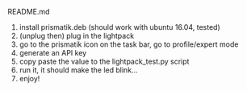 README.md

1. install prismatik.deb (should work with ubuntu 16.04, tested)
2. (unplug then) plug in the lightpack
3. go to the prismatik icon on the task bar, go to profile/expert mode
4. generate an API key
5. copy paste the value to the lightpack_test.py script
6. run it, it should make the led blink...
7. enjoy!
